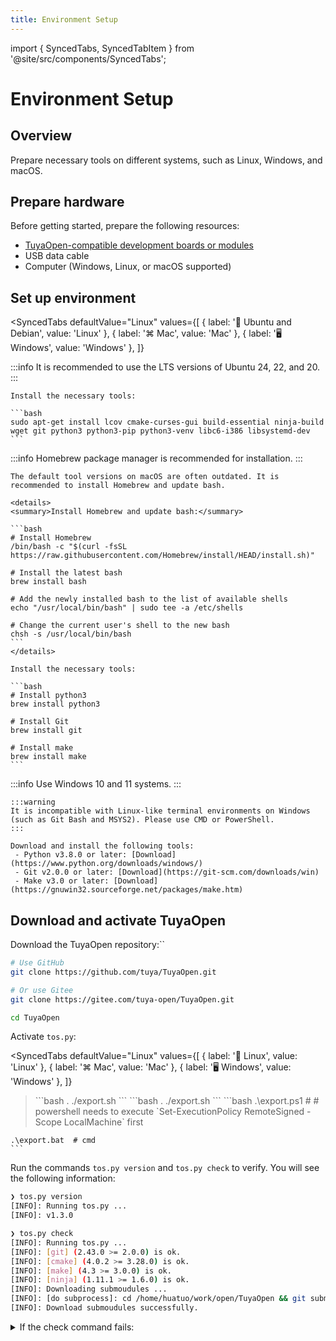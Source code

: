 ```yaml
---
title: Environment Setup
---
```


import { SyncedTabs, SyncedTabItem } from '@site/src/components/SyncedTabs';

# Environment Setup

## Overview

Prepare necessary tools on different systems, such as Linux, Windows, and macOS.

## Prepare hardware

Before getting started, prepare the following resources:
- [TuyaOpen-compatible development boards or modules](../hardware-specific/index.md#hardware-platforms)
- USB data cable
- Computer (Windows, Linux, or macOS supported)

## Set up environment

<SyncedTabs
  defaultValue="Linux"
  values={[
    { label: '🐧 Ubuntu and Debian', value: 'Linux' },
    { label: '⌘ Mac', value: 'Mac' },
    { label: '🖥️ Windows', value: 'Windows' },
  ]}
>
  <SyncedTabItem value="Linux">
    :::info
    It is recommended to use the LTS versions of Ubuntu 24, 22, and 20.
    :::

    Install the necessary tools:

    ```bash
    sudo apt-get install lcov cmake-curses-gui build-essential ninja-build wget git python3 python3-pip python3-venv libc6-i386 libsystemd-dev
    ```
  </SyncedTabItem>
  <SyncedTabItem value="Mac">
    :::info
    Homebrew package manager is recommended for installation.
    :::

    The default tool versions on macOS are often outdated. It is recommended to install Homebrew and update bash.

    <details>
    <summary>Install Homebrew and update bash:</summary>

    ```bash
    # Install Homebrew
    /bin/bash -c "$(curl -fsSL https://raw.githubusercontent.com/Homebrew/install/HEAD/install.sh)"

    # Install the latest bash
    brew install bash

    # Add the newly installed bash to the list of available shells
    echo "/usr/local/bin/bash" | sudo tee -a /etc/shells

    # Change the current user's shell to the new bash
    chsh -s /usr/local/bin/bash
    ```
    </details>

    Install the necessary tools:

    ```bash
    # Install python3
    brew install python3

    # Install Git
    brew install git

    # Install make
    brew install make
    ```
  </SyncedTabItem>
  <SyncedTabItem value="Windows">
    :::info
    Use Windows 10 and 11 systems.
    :::

    :::warning
    It is incompatible with Linux-like terminal environments on Windows (such as Git Bash and MSYS2). Please use CMD or PowerShell.
    :::

    Download and install the following tools:
     - Python v3.8.0 or later: [Download](https://www.python.org/downloads/windows/)
     - Git v2.0.0 or later: [Download](https://git-scm.com/downloads/win)
     - Make v3.0 or later: [Download](https://gnuwin32.sourceforge.net/packages/make.htm)
  </SyncedTabItem>
</SyncedTabs>

## Download and activate TuyaOpen

Download the TuyaOpen repository:``

```bash
# Use GitHub
git clone https://github.com/tuya/TuyaOpen.git

# Or use Gitee
git clone https://gitee.com/tuya-open/TuyaOpen.git

cd TuyaOpen
```

Activate `tos.py`:

<SyncedTabs
  defaultValue="Linux"
  values={[
    { label: '🐧 Linux', value: 'Linux' },
    { label: '⌘ Mac', value: 'Mac' },
    { label: '🖥️ Windows', value: 'Windows' },
  ]}
>
><SyncedTabItem value="Linux">
>    ```bash
>    . ./export.sh
>    ```
>  </SyncedTabItem>
>  <SyncedTabItem value="Mac">
>    ```bash
>    . ./export.sh
>    ```
>  </SyncedTabItem>
>  <SyncedTabItem value="Windows">
>    ```bash
>    .\export.ps1  # # powershell needs to execute `Set-ExecutionPolicy RemoteSigned -Scope LocalMachine` first

    .\export.bat  # cmd
    ```
  </SyncedTabItem>
</SyncedTabs>

Run the commands `tos.py version` and `tos.py check` to verify. You will see the following information:

```bash
❯ tos.py version
[INFO]: Running tos.py ...
[INFO]: v1.3.0

❯ tos.py check
[INFO]: Running tos.py ...
[INFO]: [git] (2.43.0 >= 2.0.0) is ok.
[INFO]: [cmake] (4.0.2 >= 3.28.0) is ok.
[INFO]: [make] (4.3 >= 3.0.0) is ok.
[INFO]: [ninja] (1.11.1 >= 1.6.0) is ok.
[INFO]: Downloading submoudules ...
[INFO]: [do subprocess]: cd /home/huatuo/work/open/TuyaOpen && git submodule update --init
[INFO]: Download submoudules successfully.
```

<details>
<summary>If the check command fails:</summary>
```bash
# Tool validation failed. Please install or upgrade the required tools.

# Submodules download failed. Manually execute the git command.
git submodule update --init
```
</details>

Run the following command to deactivate `tos.py`:

<SyncedTabs
  defaultValue="Linux"
  values={[
    { label: '🐧 Linux', value: 'Linux' },
    { label: '⌘ Mac', value: 'Mac' },
    { label: '🖥️ Windows', value: 'Windows' },
  ]}
>
  <SyncedTabItem value="Linux">
    ```bash
    deactivate
    ```
  </SyncedTabItem>
  <SyncedTabItem value="Mac">
    ```bash
    deactivate
    ```
  </SyncedTabItem>
  <SyncedTabItem value="Windows">
    ```bash
    exit
    ```
  </SyncedTabItem>
</SyncedTabs>

You can run the command `tos.py --help` to view a more detailed description of `tos.py`, or refer to the [tos.py Guide](../advanced_use/tos-guide.md).

## FAQs

### Failed to activate `tos.py`

- If activation failed, it may be because `python3-venv` is not installed. Install it and try again.

  ```bash
  sudo apt-get install python3-venv
  ```

- When `tos.py` is activated, the `./.venv` directory will be created automatically. If activation failed, you need to delete the `./.venv` directory and re-activate it.

